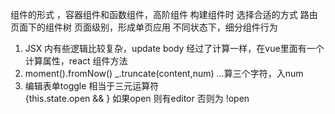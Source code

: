 组件的形式 ，容器组件和函数组件，高阶组件 构建组件时 选择合适的方式
路由页面下的组件树  页面级别，形成单页应用
不同状态下，细分组件行为

1. JSX 内有些逻辑比较复杂，update body 经过了计算一样，在vue里面有一个计算属性，react 组件方法
2. moment().fromNow()
  _.truncate(content,num)  ...算三个字符，入num
3. 编辑表单toggle
    相当于三元运算符   
  {this.state.open && <Editor entity={this.state.entity} updateEntity={this.updateEntity}></Editor> }
  如果open 则有editor 否则为 !open